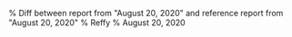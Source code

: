 % Diff between report from "August 20, 2020" and reference report from "August 20, 2020"
% Reffy
% August 20, 2020

